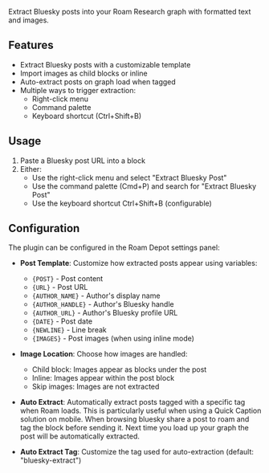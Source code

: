 Extract Bluesky posts into your Roam Research graph with formatted text and images.

## Features

- Extract Bluesky posts with a customizable template
- Import images as child blocks or inline
- Auto-extract posts on graph load when tagged
- Multiple ways to trigger extraction:
  - Right-click menu
  - Command palette
  - Keyboard shortcut (Ctrl+Shift+B)

## Usage

1. Paste a Bluesky post URL into a block
2. Either:
   - Use the right-click menu and select "Extract Bluesky Post"
   - Use the command palette (Cmd+P) and search for "Extract Bluesky Post"
   - Use the keyboard shortcut Ctrl+Shift+B (configurable)

## Configuration

The plugin can be configured in the Roam Depot settings panel:

- **Post Template**: Customize how extracted posts appear using variables:
  - `{POST}` - Post content
  - `{URL}` - Post URL
  - `{AUTHOR_NAME}` - Author's display name
  - `{AUTHOR_HANDLE}` - Author's Bluesky handle
  - `{AUTHOR_URL}` - Author's Bluesky profile URL
  - `{DATE}` - Post date
  - `{NEWLINE}` - Line break
  - `{IMAGES}` - Post images (when using inline mode)

- **Image Location**: Choose how images are handled:
  - Child block: Images appear as blocks under the post
  - Inline: Images appear within the post block
  - Skip images: Images are not extracted

- **Auto Extract**: Automatically extract posts tagged with a specific tag when Roam loads. This is particularly useful when using a Quick Caption solution on mobile. When browsing bluesky share a post to roam and tag the block before sending it. Next time you load up your graph the post will be automatically extracted.
- **Auto Extract Tag**: Customize the tag used for auto-extraction (default: "bluesky-extract")


